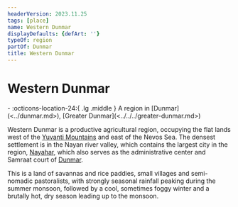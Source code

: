 ```yaml
---
headerVersion: 2023.11.25
tags: [place]
name: Western Dunmar
displayDefaults: {defArt: ''}
typeOf: region
partOf: Dunmar
title: Western Dunmar
---
```


# Western Dunmar
<div class="grid cards ext-narrow-margin ext-one-column" markdown>
-    :octicons-location-24:{ .lg .middle } A region in [Dunmar](<../dunmar.md>), [Greater Dunmar](<../../../greater-dunmar.md>)  
</div>


Western Dunmar is a productive agricultural region, occupying the flat lands west of the [Yuvanti Mountains](<../../../yuvanti-mountains.md>) and east of the Nevos Sea. The densest settlement is in the Nayan river valley, which contains the largest city in the region, [Nayahar](<./nayahar.md>), which also serves as the administrative center and Samraat court of [Dunmar](<../dunmar.md>). 

This is a land of savannas and rice paddies, small villages and semi-nomadic pastoralists, with strongly seasonal rainfall peaking during the summer monsoon, followed by a cool, sometimes foggy winter and a brutally hot, dry season leading up to the monsoon.  